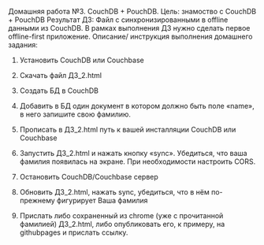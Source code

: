 Домашняя работа №3. CouchDB + PouchDB.
Цель: знамоство с CouchDB + PouchDB
Результат ДЗ:
Файл с синхронизированными в offline данными из CouchDB. В рамках выполнения ДЗ нужно сделать первое offline-first приложение.
Описание/ инструкция выполнения домашнего задания:
1.	Установить CouchDB или Couchbase 
2.	Скачать файл ДЗ_2.html 

3.	Создать БД в CouchDB
4.	Добавить в БД один документ в котором должно быть поле «name», в него запишите свою фамилию.
5.	Прописать в ДЗ_2.html путь к вашей инсталляции CouchDB или Couchbase
6.	Запустить ДЗ_2.html и нажать кнопку «sync». Убедиться, что ваша фамилия появилась на экране. При необходимости настроить CORS.
7.	Остановить CouchDB/Couchbase сервер
8.	Обновить ДЗ_2.html, нажать sync, убедиться, что в нём по-прежнему фигурирует Ваша фамилия
9.	Прислать либо сохраненный из chrome (уже с прочитанной фамилией) ДЗ_2.html, либо опубликовать его, к примеру, на githubpages и прислать ссылку.